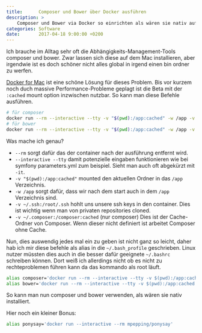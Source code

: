 ```yaml
---
title:      Composer und Bower über Docker ausführen
description: >
    Composer und Bower via Docker so einrichten als wären sie nativ auf dem Mac installiert.
categories: Software
date:       2017-04-18 9:00:00 +0200
---
```


Ich brauche im Alltag sehr oft die Abhängigkeits-Management-Tools composer und bower. Zwar lassen sich diese auf dem Mac installieren, aber irgendwie ist es doch schöner nicht alles global in irgend einen bin ordner zu werfen.

[Docker for Mac] ist eine schöne Lösung für dieses Problem. Bis vor kurzem noch duch massive Performance-Probleme geplagt ist die Beta mit der `:cached` mount option inzwischen nutzbar. So kann man diese Befehle ausführen.
 
```bash
# für composer
docker run --rm --interactive --tty -v "$(pwd):/app:cached" -w /app -v ~/.ssh:/root/.ssh -v ~/.composer:/composer:cached composer
# für bower
docker run --rm --interactive --tty -v "$(pwd):/app:cached" -w /app -v ~/.ssh:/root/.ssh digitallyseamless/nodejs-bower-grunt bower
```

Was mache ich genau?
- `--rm` sorgt dafür das der container nach der ausführung entfernt wird.
- `--interactive --tty` damit potenzielle eingaben funktionieren wie bei symfony parameters.yml zum beispiel. Sieht man auch oft abgekürzt mit `-it`.
- `-v "$(pwd):/app:cached"` mounted den aktuellen Ordner in das `/app` Verzeichnis.
- `-w /app` sorgt dafür, dass wir nach dem start auch in dem `/app` Verzeichnis sind.
- `-v ~/.ssh:/root/.ssh` hohlt uns unsere ssh keys in den container. Dies ist wichtig wenn man von privaten repositories cloned.
- `-v ~/.composer:/composer:cached` (nur composer) Dies ist der Cache-Ordner von Composer. Wenn dieser nicht definiert ist arbeitet Composer ohne Cache.
 
Nun, dies auswendig jedes mal ein zu geben ist nicht ganz so leicht, daher hab ich mir diese befehle als alias in die `~/.bash_profile` geschrieben. Linux nutzer müssten dies auch in die besser dafür geeignete `~/.bashrc` schreiben können. Dort weiß ich allerdings nicht ob es nicht zu rechteproblemen führen kann da das kommando als root läuft.
 
```bash
alias composer='docker run --rm --interactive --tty -v $(pwd):/app:cached -w /app -v ~/.ssh:/root/.ssh -v ~/.composer:/composer:cached composer'
alias bower='docker run --rm --interactive --tty -v $(pwd):/app:cached -w /app -v ~/.ssh:/root/.ssh digitallyseamless/nodejs-bower-grunt bower'
```

So kann man nun composer und bower verwenden, als wären sie nativ installiert.
 
Hier noch ein kleiner Bonus:
```bash
alias ponysay='docker run --interactive --rm mpepping/ponysay'
```

[Docker for Mac]: https://docs.docker.com/docker-for-mac/